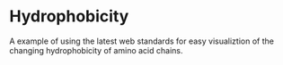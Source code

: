 Hydrophobicity
==============
A example of using the latest web standards for easy visualiztion of the changing hydrophobicity of amino acid chains.
